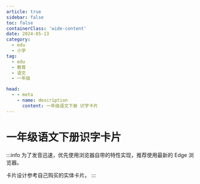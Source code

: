 ```yaml
---
article: true
sidebar: false
toc: false
containerClass: 'wide-content'
date: 2024-05-13
category:
  - edu
  - 小学
tag:
  - edu
  - 教育
  - 语文
  - 一年级

head:
  - - meta
    - name: description
      content: 一年级语文下册 识字卡片
---
```


# 一年级语文下册识字卡片

:::info
为了发音迅速，优先使用浏览器自带的特性实现，推荐使用最新的 Edge 浏览器。

卡片设计参考自己购买的实体卡片。
:::

<HanziCard zi="春" :zuci="['春风', '春雨', '春天', '春日', '春节']" />
<HanziCard zi="冬" :bihua="['撇', '横撇', '捺', '点', '点']" :zuci="['冬天', '立冬', '冬雪', '冬日']" />
<HanziCard zi="风" pinyin="fēng" jiegou="独体字" :zuci="['风雨', '风云', '大风', '东风', '风衣', '风霜', '风吹雨打']" />
<HanziCard zi="雪" :bihua="['横', '点', '横钩', '竖', '点', '点', '点', '点', '横折', '横', '横']" :zuci="['雪花', '雨雪', '风雪', '雪人']" />
<HanziCard zi="花" :zuci="['雪花', '花生', '开花', '水花', '烟花']" />
<HanziCard zi="飞" :zuci="['飞虫', '飞走', '飞机', '飞人', '飞鱼']" />
<HanziCard zi="入" :zuci="['出入', '入口', '入门', '进入']" />

<HanziCard zi="姓" :zuci="['姓氏', '姓名', '百姓']" />
<HanziCard zi="什" pinyin="shén" :zuci="['什么', '为什么']" />
<HanziCard zi="么" :zuci="['什么', '为什么', '多么', '那么', '怎么', '要么']" />
<HanziCard zi="双" :bihua="['横撇', '点', '横撇', '捺']" :zuci="['双人', '双手', '双方', '双向', '成双成对']" />
<HanziCard zi="国" :zuci="['中国', '国家', '国王', '国土']" />
<HanziCard zi="王" pinyin="wáng" :zuci="['王子', '国王', '女王', '大王']" />
<HanziCard zi="方" :zuci="['大方', '方向', '对方', '方圆', '方方面面']" />

<HanziCard zi="青" :zuci="['青草', '青天', '青色', '青蛙']" />
<HanziCard zi="清" :zuci="['清明', '一清二白', '清水', '清澈', '清楚', '清洗']" />
<HanziCard zi="气" :zuci="['天气', '力气', '生气', '空气']" />
<HanziCard zi="晴" :zuci="['晴天', '晴日', '晴空']" />
<HanziCard zi="情" :bihua="['点', '点', '竖', '横', '横', '竖', '横', '竖', '横折钩', '横', '横']" :zuci="['友情', '心情', '事情']" />
<HanziCard zi="请" :zuci="['请问', '请客', '回请', '请教']" />
<HanziCard zi="生" :zuci="['学生', '生气', '出生', '生日', '生病']" />

<HanziCard zi="字" :zuci="['生字', '文字', '字谜', '汉字', '识字']"  />
<HanziCard zi="左" :zuci="['左右', '左手', '左边']"  />
<HanziCard zi="右" :zuci="['左右', '右手', '右边']"  />
<HanziCard zi="红" pinyin="hóng" :zuci="['红花', '红火', '红色', '红旗']"  />
<HanziCard zi="时" :zuci="['时间', '有时', '时光', '时候']"  />
<HanziCard zi="动" :zuci="['生动', '活动', '开动', '动画', '动作', '主动']"  />
<HanziCard zi="万" pinyin="wàn" :zuci="['万里', '千万', '万一']"  />

<HanziCard zi="见" pinyin="jiàn" :zuci="['看见', '听见']"  />
<HanziCard zi="长" pinyin="zhǎng" :zuci="['成长', '长大']"  />
